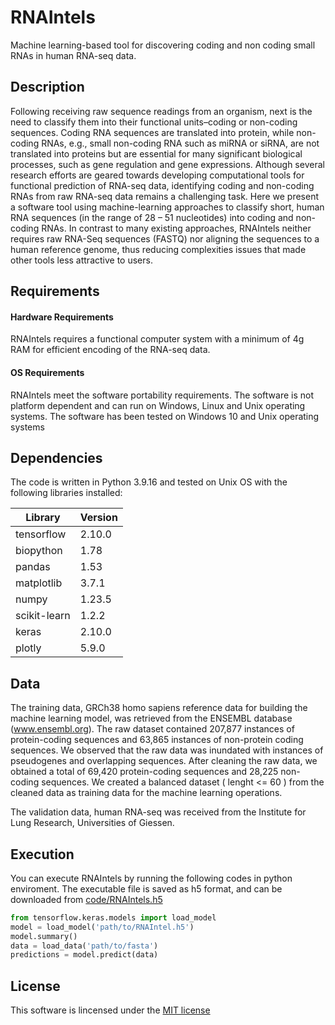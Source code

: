 # RNAIntels
Machine learning-based tool for discovering coding and non coding small RNAs in human RNA-seq data.
## Description
Following receiving raw sequence readings from an organism, next is the need to classify them into their functional units–coding or non-coding sequences. Coding RNA sequences are translated into protein, while non-coding RNAs, e.g., small non-coding RNA such as miRNA or siRNA, are not translated into proteins but are essential for many significant biological processes, such as gene regulation and gene expressions. Although several research efforts are geared towards developing computational tools for functional prediction of RNA-seq data, identifying coding and non-coding RNAs from raw RNA-seq data remains a challenging task. Here we present a software tool using machine-learning approaches to classify short, human RNA sequences (in the range of 28 – 51 nucleotides) into coding and non-coding RNAs. In contrast to many existing approaches, RNAIntels neither requires raw RNA-Seq sequences (FASTQ) nor aligning the sequences to a human reference genome, thus reducing complexities issues that made other tools less attractive to users.
## Requirements
#### Hardware Requirements
RNAIntels requires a  functional computer system with a minimum of 4g RAM for efficient encoding of the RNA-seq data.

#### OS Requirements
RNAIntels meet the software portability requirements. The software is not platform dependent and can run on Windows, Linux and Unix operating systems. The software has been tested on Windows 10 and Unix operating systems


## Dependencies
The code is written in Python 3.9.16 and tested on Unix OS with the following libraries installed:

Library | Version
--- | --- 
tensorflow | 2.10.0
biopython | 1.78
pandas | 1.53
matplotlib | 3.7.1
numpy | 1.23.5
scikit-learn| 1.2.2
keras | 2.10.0
plotly | 5.9.0


## Data
The training data, GRCh38 homo sapiens reference data for building the machine learning model, was retrieved from the ENSEMBL database (www.ensembl.org). The raw dataset contained 207,877 instances of protein-coding sequences and 63,865 instances of non-protein coding sequences. We observed that the raw data was inundated with instances of pseudogenes and overlapping sequences. After cleaning the raw data, we obtained a total of 69,420 protein-coding sequences and 28,225 non-coding sequences. We created a balanced dataset ( lenght <= 60 ) from the cleaned data  as training data for the machine learning operations. 

The validation data, human RNA-seq was received from the Institute for Lung Research, Universities of Giessen. 
## Execution
You can execute RNAIntels by running the following codes in python enviroment. The executable file is saved as h5 format, and can be downloaded from [code/RNAIntels.h5 ](https://github.com/OASarumi/RNAIntels/tree/main/Code/RNAIntels.h5)

```python
from tensorflow.keras.models import load_model
model = load_model('path/to/RNAIntel.h5')
model.summary()
data = load_data('path/to/fasta')
predictions = model.predict(data)
```
## License
This software is lincensed under the [MIT license](https://github.com/OASarumi/RNAIntels/blob/main/LICENSE)
